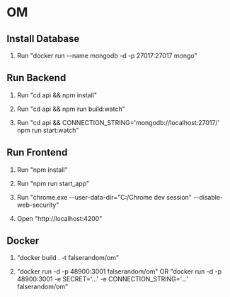 # OM

## Install Database

1. Run "docker run --name mongodb -d -p 27017:27017 mongo"

## Run Backend

1. Run "cd api && npm install"

1. Run "cd api && npm run build:watch"

1. Run "cd api && CONNECTION_STRING='mongodb://localhost:27017/' npm run start:watch"

## Run Frontend

1. Run "npm install"

1. Run "npm run start_app"

1. Run "chrome.exe --user-data-dir="C:/Chrome dev session" --disable-web-security"

1. Open "http://localhost:4200"

## Docker

1. "docker build . -t falserandom/om"
   
1. "docker run -d -p 48900:3001 falserandom/om" OR "docker run -d -p 48900:3001 -e SECRET='...' -e CONNECTION_STRING='...' falserandom/om"